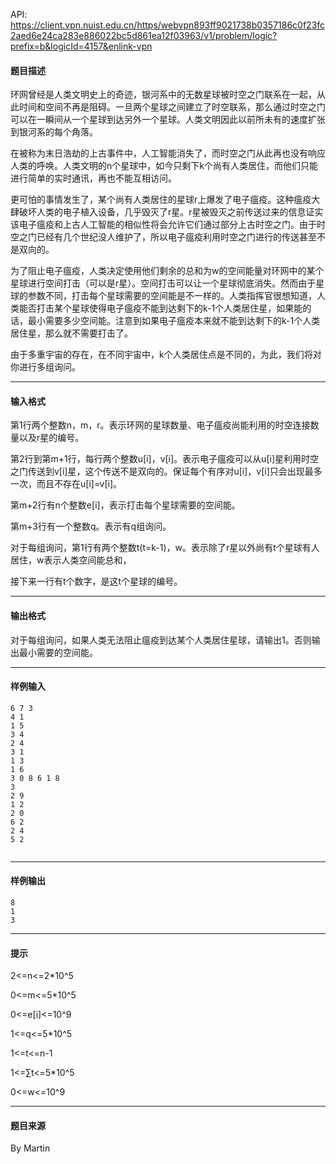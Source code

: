 API: https://client.vpn.nuist.edu.cn/https/webvpn893ff9021738b0357186c0f23fc2aed6e24ca283e886022bc5d861ea12f03963/v1/problem/logic?prefix=b&logicId=4157&enlink-vpn

#### 题目描述

环网曾经是人类文明史上的奇迹，银河系中的无数星球被时空之门联系在一起，从此时间和空间不再是阻碍。一旦两个星球之间建立了时空联系，那么通过时空之门可以在一瞬间从一个星球到达另外一个星球。人类文明因此以前所未有的速度扩张到银河系的每个角落。

在被称为末日浩劫的上古事件中，人工智能消失了，而时空之门从此再也没有响应人类的呼唤。人类文明的n个星球中，如今只剩下k个尚有人类居住，而他们只能进行简单的实时通讯，再也不能互相访问。

更可怕的事情发生了，某个尚有人类居住的星球r上爆发了电子瘟疫。这种瘟疫大肆破坏人类的电子植入设备，几乎毁灭了r星。r星被毁灭之前传送过来的信息证实该电子瘟疫和上古人工智能的相似性将会允许它们通过部分上古时空之门。由于时空之门已经有几个世纪没人维护了，所以电子瘟疫利用时空之门进行的传送甚至不是双向的。

为了阻止电子瘟疫，人类决定使用他们剩余的总和为w的空间能量对环网中的某个星球进行空间打击（可以是r星）。空间打击可以让一个星球彻底消失。然而由于星球的参数不同，打击每个星球需要的空间能是不一样的。人类指挥官很想知道，人类能否打击某个星球使得电子瘟疫不能到达剩下的k-1个人类居住星，如果能的话，最小需要多少空间能。注意到如果电子瘟疫本来就不能到达剩下的k-1个人类居住星，那么就不需要打击了。

由于多重宇宙的存在，在不同宇宙中，k个人类居住点是不同的，为此，我们将对你进行多组询问。

---

#### 输入格式

第1行两个整数n，m，r。表示环网的星球数量、电子瘟疫尚能利用的时空连接数量以及r星的编号。

第2行到第m+1行，每行两个整数u\[i\]，v\[i\]。表示电子瘟疫可以从u\[i\]星利用时空之门传送到v\[i\]星，这个传送不是双向的。保证每个有序对u\[i\]，v\[i\]只会出现最多一次，而且不存在u\[i\]=v\[i\]。

第m+2行有n个整数e\[i\]，表示打击每个星球需要的空间能。

第m+3行有一个整数q。表示有q组询问。

对于每组询问，第1行有两个整数t(t=k-1)，w。表示除了r星以外尚有t个星球有人居住，w表示人类空间能总和，

接下来一行有t个数字，是这t个星球的编号。

---

#### 输出格式

对于每组询问，如果人类无法阻止瘟疫到达某个人类居住星球，请输出1。否则输出最小需要的空间能。

---

#### 样例输入
```
6 7 3
4 1
1 5
3 4
2 4
3 1
1 3
1 6
3 0 8 6 1 8
3
2 9
1 2
2 0
6 2
2 4
5 2


```

---

#### 样例输出
```
8
1
3

```

---

#### 提示

2<=n<=2\*10^5

0<=m<=5\*10^5

0<=e\[i\]<=10^9

1<=q<=5\*10^5

1<=t<=n-1

1<=∑t<=5\*10^5

0<=w<=10^9

---

#### 题目来源

By Martin